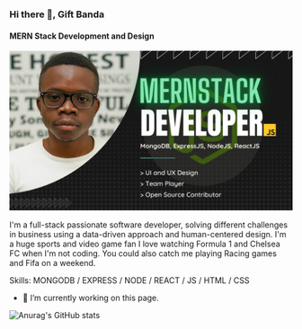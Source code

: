 
### Hi there 👋, Gift Banda
#### MERN Stack Development and Design
![MERN Stack Development and Design](https://github.com/GiftBanda/giftbanda/blob/main/FULLSTACK%20DEVELOPER%20(1).png)

I'm a full-stack passionate software developer, solving different challenges in business using a data-driven approach and human-centered design.
I'm a huge sports and video game fan I love watching Formula 1 and Chelsea FC when I'm not coding. You could also catch me playing Racing games and Fifa on a weekend.

Skills: MONGODB / EXPRESS / NODE / REACT / JS / HTML / CSS

- 🔭 I’m currently working on this page. 






![Anurag's GitHub stats](https://github-readme-stats.vercel.app/api?username=giftbanda&show_icons=true)
